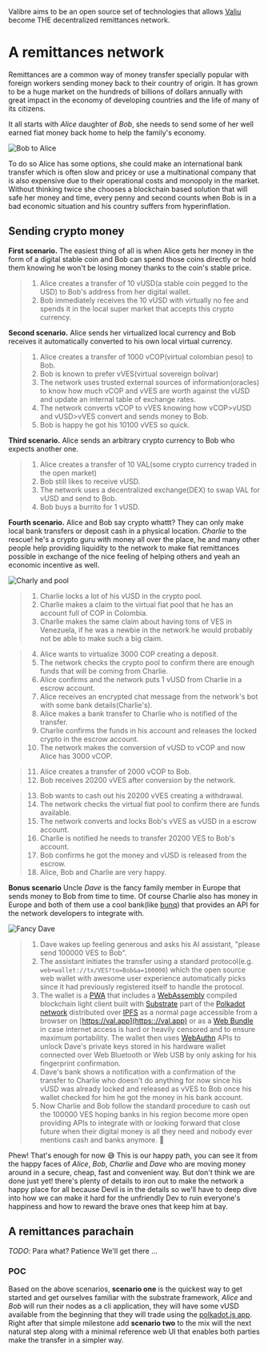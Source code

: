 Valibre aims to be an open source set of technologies that allows [Valiu](https://www.valiu.com) become THE
decentralized remittances network.

# A remittances network

Remittances are a common way of money transfer specially popular with foreign workers sending money back to their country of origin. It has grown to be a huge market on the hundreds of billions of dollars annually with great impact in the economy of developing countries and the life of many of its citizens.

It all starts with _Alice_ daughter of _Bob_, she needs to send some of her well earned fiat money back home to help the family's economy.

![Bob to Alice](https://gateway.ipfs.io/ipfs/QmRZEnVqCGBiWs1hNSH4P5fcNDrYqrMd4HRJ5U3eSBcR8r)

To do so Alice has some options, she could make an international bank transfer which is often slow and pricey or use a multinational company that is also expensive due to their operational costs and monopoly in the market. Without thinking twice she chooses a blockchain based solution that will safe her money and time, every penny and second counts when Bob is in a bad economic situation and his country suffers from hyperinflation.

## Sending crypto money

**First scenario.** The easiest thing of all is when Alice gets her money in the form of a digital stable coin and Bob can spend those coins directly or hold them knowing he won't be losing money thanks to the coin's stable price.

> 1. Alice creates a transfer of 10 vUSD(a stable coin pegged to the USD) to Bob's address from her digital wallet.
> 2. Bob immediately receives the 10 vUSD with virtually no fee and spends it in the local super market that accepts this crypto currency.

**Second scenario.** Alice sends her virtualized local currency and Bob receives it automatically converted to his own local virtual currency.

> 1. Alice creates a transfer of 1000 vCOP(virtual colombian peso) to Bob.
> 2. Bob is known to prefer vVES(virtual sovereign bolivar)
> 3. The network uses trusted external sources of information(oracles) to know how much vCOP and vVES are worth against the vUSD and update an internal table of exchange rates.
> 4. The network converts vCOP to vVES knowing how vCOP>vUSD and vUSD>vVES convert and sends money to Bob.
> 5. Bob is happy he got his 10100 vVES so quick.

**Third scenario.** Alice sends an arbitrary crypto currency to Bob who expects another one.

> 1. Alice creates a transfer of 10 VAL(some crypto currency traded in the open market)
> 2. Bob still likes to receive vUSD.
> 3. The network uses a decentralized exchange(DEX) to swap VAL for vUSD and send to Bob.
> 4. Bob buys a burrito for 1 vUSD.

**Fourth scenario.** Alice and Bob say crypto whattt? They can only make local bank transfers or deposit cash in a physical location.
_Charlie_ to the rescue! he's a crypto guru with money all over the place, he and many other people help providing liquidity to the network to make fiat remittances possible in exchange of the nice feeling of helping others and yeah an economic incentive as well.

![Charly and pool](https://gateway.ipfs.io/ipfs/QmWpXTAE9rTDu1gCFustSbgjtaB86MetyG55RwCgHQXQWT)

> 1. Charlie locks a lot of his vUSD in the crypto pool.
> 2. Charlie makes a claim to the virtual fiat pool that he has an account full of COP in Colombia.
> 3. Charlie makes the same claim about having tons of VES in Venezuela, if he was a newbie in the network he would probably not be able to make such a big claim.

> 4. Alice wants to virtualize 3000 COP creating a deposit.
> 5. The network checks the crypto pool to confirm there are enough funds that will be coming from Charlie.
> 6. Alice confirms and the network puts 1 vUSD from Charlie in a escrow account.
> 7. Alice receives an encrypted chat message from the network's bot with some bank details(Charlie's).
> 8. Alice makes a bank transfer to Charlie who is notified of the transfer.
> 9. Charlie confirms the funds in his account and releases the locked crypto in the escrow account.
> 10. The network makes the conversion of vUSD to vCOP and now Alice has 3000 vCOP.

> 11. Alice creates a transfer of 2000 vCOP to Bob.
> 12. Bob receives 20200 vVES after conversion by the network.

> 13. Bob wants to cash out his 20200 vVES creating a withdrawal.
> 14. The network checks the virtual fiat pool to confirm there are funds available.
> 15. The network converts and locks Bob's vVES as vUSD in a escrow account.
> 16. Charlie is notified he needs to transfer 20200 VES to Bob's account.
> 17. Bob confirms he got the money and vUSD is released from the escrow.
> 18. Alice, Bob and Charlie are very happy.

**Bonus scenario** Uncle _Dave_ is the fancy family member in Europe that sends money to Bob from time to time. Of course Charlie also has money in Europe and both of them use a cool bank(like [bunq](https://www.bunq.com)) that provides an API for the network developers to integrate with.

![Fancy Dave](https://gateway.ipfs.io/ipfs/QmbyMFcZ8ZsBkrnUpjYCkzkB3dujP8iM16LzxWyo7qZM5W)

> 1. Dave wakes up feeling generous and asks his AI assistant, "please send 100000 VES to Bob".
> 2. The assistant initiates the transfer using a standard protocol(e.g. `web+wallet://tx/VES?to=Bob&a=100000`) which the open source web wallet with awesome user experience automatically picks since it had previously registered itself to handle the protocol.
> 3. The wallet is a [PWA](https://developers.google.com/web/progressive-web-apps) that includes a [WebAssembly](https://webassembly.org) compiled blockchain light client built with [Substrate](https://substrate.dev) part of the [Polkadot network](https://polkadot.network) distributed over [IPFS](https://ipfs.io) as a normal page accessible from a browser on [https://val.app](https:://val.app) or as a [Web Bundle](https://web.dev/web-bundles) in case internet access is hard or heavily censored and to ensure maximum portability. The wallet then uses [WebAuthn](https://webauthn.io) APIs to unlock Dave's private keys stored in his hardware wallet connected over Web Bluetooth or Web USB by only asking for his fingerprint confirmation.
> 4. Dave's bank shows a notification with a confirmation of the transfer to Charlie who doesn't do anything for now since his vUSD was already locked and released as vVES to Bob once his wallet checked for him he got the money in his bank account.
> 5. Now Charlie and Bob follow the standard procedure to cash out the 100000 VES hoping banks in his region become more open providing APIs to integrate with or looking forward that close future when their digital money is all they need and nobody ever mentions cash and banks anymore. 🙊

Phew! That's enough for now 😅 This is our happy path, you can see it from the happy faces of _Alice_, _Bob_, _Charlie_ and _Dave_ who are moving money around in a secure, cheap, fast and convenient way. But don't think we are done just yet! there's plenty of details to iron out to make the network a happy place for all because Devil is in the details so we'll have to deep dive into how we can make it hard for the unfriendly Dev to ruin everyone's happiness and how to reward the brave ones that keep him at bay.

## A remittances parachain

_TODO_: Para what? Patience We'll get there ...

### POC

Based on the above scenarios, **scenario one** is the quickest way to get started and get ourselves familiar with the substrate framework, _Alice_ and _Bob_ will run their nodes as a cli application, they will have some vUSD available from the beginning that they will trade using the [polkadot.js app](https://polkadot.js.org/apps). Right after that simple milestone add **scenario two** to the mix will the next natural step along with a minimal reference web UI that enables both parties make the transfer in a simpler way.


